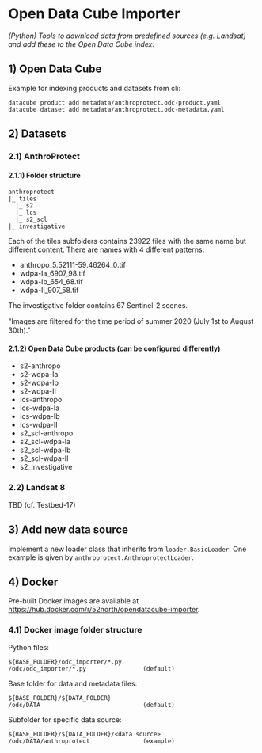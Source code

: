 # Open Data Cube Importer

*(Python) Tools to download data from predefined sources (e.g. Landsat) and add these to the Open Data Cube index.*

## 1) Open Data Cube

Example for indexing products and datasets from cli:
```commandline
datacube product add metadata/anthroprotect.odc-product.yaml
datacube dataset add metadata/anthroprotect.odc-metadata.yaml
```

## 2) Datasets

### 2.1) AnthroProtect

#### 2.1.1) Folder structure
```
anthroprotect
|_ tiles
  |_ s2
  |_ lcs
  |_ s2_scl
|_ investigative
```

Each of the tiles subfolders contains 23922 files with the same name but different content.
There are names with 4 different patterns:

* anthropo_5.52111-59.46264_0.tif
* wdpa-Ia_6907_98.tif
* wdpa-Ib_654_68.tif
* wdpa-II_907_58.tif

The investigative folder contains 67 Sentinel-2 scenes.

"Images are ﬁltered for the time period of summer 2020 (July 1st to August 30th)."

#### 2.1.2) Open Data Cube products (can be configured differently)

* s2-anthropo
* s2-wdpa-Ia
* s2-wdpa-Ib
* s2-wdpa-II
* lcs-anthropo
* lcs-wdpa-Ia
* lcs-wdpa-Ib
* lcs-wdpa-II
* s2_scl-anthropo
* s2_scl-wdpa-Ia
* s2_scl-wdpa-Ib
* s2_scl-wdpa-II
* s2_investigative

### 2.2) Landsat 8

TBD (cf. Testbed-17)

## 3) Add new data source

Implement a new loader class that inherits from `loader.BasicLoader`. One example is given by `anthroprotect.AnthroprotectLoader`.

## 4) Docker

Pre-built Docker images are available at https://hub.docker.com/r/52north/opendatacube-importer.

### 4.1) Docker image folder structure

Python files:
```
${BASE_FOLDER}/odc_importer/*.py
/odc/odc_importer/*.py                (default)
```

Base folder for data and metadata files:
```
${BASE_FOLDER}/${DATA_FOLDER}
/odc/DATA                             (default)
```

Subfolder for specific data source:
```
${BASE_FOLDER}/${DATA_FOLDER}/<data source>
/odc/DATA/anthroprotect               (example)
```
